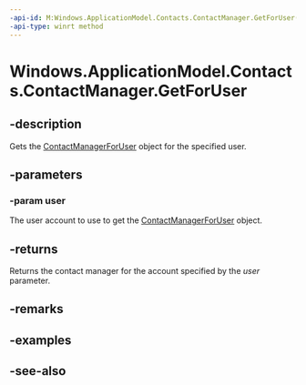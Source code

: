 ```yaml
---
-api-id: M:Windows.ApplicationModel.Contacts.ContactManager.GetForUser(Windows.System.User)
-api-type: winrt method
---
```


<!-- Method syntax
public Windows.ApplicationModel.Contacts.ContactManagerForUser GetForUser(Windows.System.User user)
-->

# Windows.ApplicationModel.Contacts.ContactManager.GetForUser

## -description
Gets the [ContactManagerForUser](contactmanagerforuser.md) object for the specified user.

## -parameters
### -param user
The user account to use to get the [ContactManagerForUser](contactmanagerforuser.md) object.

## -returns
Returns the contact manager for the account specified by the *user* parameter.

## -remarks

## -examples

## -see-also
